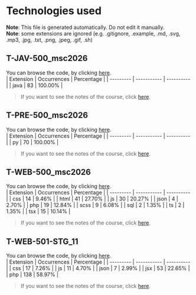 # Technologies used
**Note**: This file is generated automatically. Do not edit it manually.<br/>
**Note**: some extensions are ignored (e.g. .gitignore, .example, .md, .svg, .mp3, .jpg, .txt, .png, .jpeg, .gif, .sh)

## T-JAV-500_msc2026
You can browse the code, by clicking [here](https://github.com/AlxisHenry/epitech/tree/master//T-JAV-500_msc2026).<br>
| Extension | Occurrences | Percentage |
| --------- | ----------- | ---------- |
| java | 83 | 100.00% |
> If you want to see the notes of the course, click [here](https://epitech-grades.vercel.app/semesters/t5//t-jav-500_msc2026).

## T-PRE-500_msc2026
You can browse the code, by clicking [here](https://github.com/AlxisHenry/epitech/tree/master//T-PRE-500_msc2026).<br>
| Extension | Occurrences | Percentage |
| --------- | ----------- | ---------- |
| py | 70 | 100.00% |
> If you want to see the notes of the course, click [here](https://epitech-grades.vercel.app/semesters/t5//t-pre-500_msc2026).

## T-WEB-500_msc2026
You can browse the code, by clicking [here](https://github.com/AlxisHenry/epitech/tree/master//T-WEB-500_msc2026).<br>
| Extension | Occurrences | Percentage |
| --------- | ----------- | ---------- |
| css | 14 | 9.46% |
| html | 41 | 27.70% |
| js | 30 | 20.27% |
| json | 4 | 2.70% |
| php | 19 | 12.84% |
| scss | 9 | 6.08% |
| sql | 2 | 1.35% |
| ts | 2 | 1.35% |
| tsx | 15 | 10.14% |
> If you want to see the notes of the course, click [here](https://epitech-grades.vercel.app/semesters/t5//t-web-500_msc2026).

## T-WEB-501-STG_11
You can browse the code, by clicking [here](https://github.com/AlxisHenry/epitech/tree/master//T-WEB-501-STG_11).<br>
| Extension | Occurrences | Percentage |
| --------- | ----------- | ---------- |
| css | 17 | 7.26% |
| js | 11 | 4.70% |
| json | 7 | 2.99% |
| jsx | 53 | 22.65% |
| php | 138 | 58.97% |
> If you want to see the notes of the course, click [here](https://epitech-grades.vercel.app/semesters/t5//t-web-501-stg_11).
